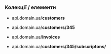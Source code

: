 ### Колекції / елементи

- api.domain.ua/**customers**

- api.domain.ua/**customers/345**

- api.domain.ua/**invoices**

- api.domain.ua/**customers/345/subscriptons/**